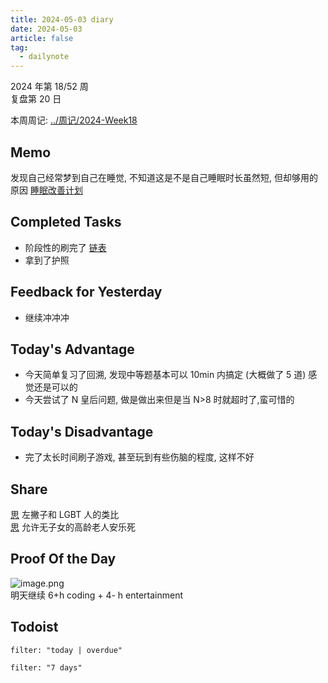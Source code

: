 ```yaml
---
title: 2024-05-03 diary
date: 2024-05-03
article: false
tag:
  - dailynote
---
```

  
2024 年第 18/52 周  
复盘第 20 日

本周周记: [../周记/2024-Week18](../周记/2024-Week18)

## Memo
发现自己经常梦到自己在睡觉, 不知道这是不是自己睡眠时长虽然短, 但却够用的原因 [睡眠改善计划](../../06%20Hobby/03%20习惯/睡眠改善计划)

## Completed Tasks
- 阶段性的刷完了 [链表](../../04%20Coding%20&%20Tech/04%20Coding%20Ability/00%20Leetcode/专栏/链表)
- 拿到了护照

## Feedback for Yesterday
- 继续冲冲冲

## Today's Advantage
- 今天简单复习了回溯, 发现中等题基本可以 10min 内搞定 (大概做了 5 道) 感觉还是可以的
- 今天尝试了 N 皇后问题, 做是做出来但是当 N>8 时就超时了,蛮可惜的

## Today's Disadvantage
- 完了太长时间刷子游戏, 甚至玩到有些伤脑的程度, 这样不好

## Share
[思](../../03%20Life/03%20思/思) 左撇子和 LGBT 人的类比  
[思](../../03%20Life/03%20思/思) 允许无子女的高龄老人安乐死

## Proof Of the Day
![image.png](https://oss.naglfar28.com/naglfar28/202405040024993.png)  
明天继续 6+h coding + 4- h entertainment

## Todoist
```todoist
filter: "today | overdue"
```
```todoist
filter: "7 days"
```